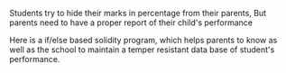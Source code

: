Students try to hide their marks in percentage from their parents, 
But parents need to have a proper report of their child's performance

Here is a if/else based solidity program, which helps parents to know as well as the school to maintain a temper resistant data base of student's performance. 